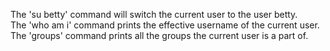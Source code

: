 The 'su betty' command will switch the current user to the user betty.<br>
The 'who am i' command prints the effective username of the current user.<br>
The 'groups' command prints all the groups the current user is a part of.<br>
